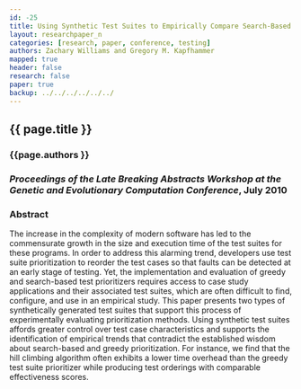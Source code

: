 ```yaml
---
id: -25
title: Using Synthetic Test Suites to Empirically Compare Search-Based and Greedy Prioritizers
layout: researchpaper_n
categories: [research, paper, conference, testing]
authors: Zachary Williams and Gregory M. Kapfhammer
mapped: true
header: false
research: false
paper: true
backup: ../../../../../../
---
```


## {{ page.title }} [<i class="fa fa-download"></i>]({{site.baseurl}}download/research/papers/lbagecco2010-williams-kapfhammer.pdf "Download this Paper!")

### {{page.authors }}

### <em>Proceedings of the Late Breaking Abstracts Workshop at the Genetic and Evolutionary Computation Conference</em>, July 2010

### Abstract

The increase in the complexity of modern software has led to the commensurate growth in the size and execution time of
the test suites for these programs. In order to address this alarming trend, developers use test suite prioritization to
reorder the test cases so that faults can be detected at an early stage of testing. Yet, the implementation and
evaluation of greedy and search-based test prioritizers requires access to case study applications and their associated
test suites, which are often difficult to find, configure, and use in an empirical study. This paper presents two types
of synthetically generated test suites that support this process of experimentally evaluating prioritization methods.
Using synthetic test suites affords greater control over test case characteristics and supports the identification of
empirical trends that contradict the established wisdom about search-based and greedy prioritization. For instance, we
find that the hill climbing algorithm often exhibits a lower time overhead than the greedy test suite prioritizer while
producing test orderings with comparable effectiveness scores.


